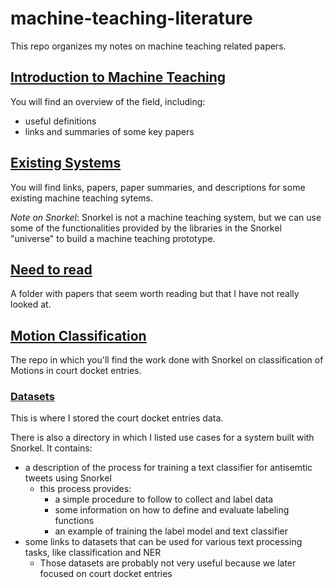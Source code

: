 # machine-teaching-literature

This repo organizes my notes on machine teaching related papers.

## [Introduction to Machine Teaching](https://github.com/simon-benigeri/machine-teaching-literature/tree/main/introduction%20to%20machine%20teaching)

You will find an overview of the field, including:
- useful definitions
- links and summaries of some key papers

## [Existing Systems](https://github.com/simon-benigeri/machine-teaching-literature/tree/main/existing%20systems)

You will find links, papers, paper summaries, and descriptions for some existing machine teaching sytems. 

*Note on Snorkel*: Snorkel is not a machine teaching system, but we can use some of the functionalities provided by the libraries in the Snorkel "universe" to build a machine teaching prototype.

## [Need to read](https://github.com/simon-benigeri/machine-teaching-literature/tree/main/need%20to%20read)

A folder with papers that seem worth reading but that I have not really looked at.

## [Motion Classification](https://github.com/simon-benigeri/machine-teaching-literature/tree/main/datasets)

The repo in which you'll find the work done with Snorkel on classification of Motions in court docket entries.

### [Datasets](https://github.com/simon-benigeri/machine-teaching-literature/tree/main/motion%20classification/datasets)

This is where I stored the court docket entries data.

There is also a directory in which I listed use cases for a system built with Snorkel. It contains:
  - a description of the process for training a text classifier for antisemtic tweets using Snorkel
    - this process provides:
      - a simple procedure to follow to collect and label data
      - some information on how to define and evaluate labeling functions
      - an example of training the label model and text classifier
  - some links to datasets that can be used for various text processing tasks, like classification and NER
    - Those datasets are probably not very useful because we later focused on court docket entries
